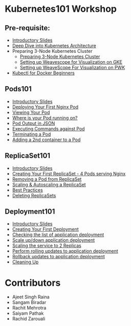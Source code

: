 # Kubernetes101 Workshop 

## Pre-requisite:

- [Introductory Slides](https://drive.google.com/file/d/0B0BrbAzH_-EBZVJ3OWdxa2xiRlBSTkJmUlhmQnNaZ09WZ19R/view?usp=sharing) 
- [Deep Dive into Kubernetes Architecture](./Kubernetes_Architecture.md)  
- Preparing 3-Node Kubernetes Cluster
  - [Preparing 3-Node Kubernetes Cluster](./kube101.md) 
  - [Setting up Weavescope for Visualization on GKE](./weave.md) 
  - [Setting up WeaveScope For Visualization on PWK](./weave-pwk.md) 
- [Kubectl for Docker Beginners](./kubectl-for-docker.md) 

## Pods101

 - [Introductory Slides](https://drive.google.com/file/d/0B0BrbAzH_-EBUm9aTXBjdGhCWTExQnNkSkE5cUpwRm9nYVZJ/view?usp=sharing) 
 - [Deploying Your First Nginx Pod](./pods101/deploy-your-first-nginx-pod.md) 
 - [Viewing Your Pod](./pods101/deploy-your-first-nginx-pod.md#viewing-your-pods) 
 - [Where is your Pod running on?](./pods101/deploy-your-first-nginx-pod.md#which-node-is-this-pod-running-on) 
 - [Pod Output in JSON](./pods101/deploy-your-first-nginx-pod.md#output-in-json) 
 - [Executing Commands against Pod](./pods101/deploy-your-first-nginx-pod.md#executing-commands-against-pods) 
 - [Terminating a Pod](./pods101/deploy-your-first-nginx-pod.md#deleting-the-pod) 
 - [Adding a 2nd container to a Pod](./pods101/deploy-your-first-nginx-pod.md#ading-a-2nd-container-to-a-pod) 

 

## ReplicaSet101

 - [Introductory Slides](https://drive.google.com/file/d/0B0BrbAzH_-EBbHplQllCSGNuYjlmcXRON3JFWnk2eXVCeTJn/view?usp=sharing)  
 - [Creating Your First ReplicaSet - 4 Pods serving Nginx](./replicaset101/README.md#creating-your-first-replicaset) 
 - [Removing a Pod from ReplicaSet](./replicaset101/README.md#removing-a-pod-from-a-replicaset) 
 - [Scaling & Autoscaling a ReplicaSet](./replicaset101/README.md#scaling-and-autoscaling-replicasets)
 - [Best Practices](./replicaset101/README.md#best-practices) 
 - [Deleting ReplicaSets](./replicaset101/README.md#deleting-replicaset) 

## Deployment101

 - [Introductory Slides](https://drive.google.com/file/d/0B0BrbAzH_-EBa1hHckZ4ZklTalN2dzZSQUxiOTZOdGQ4VV8w/view?usp=sharing) 
 - [Creating Your First Deployment](./Deployment101/readme.md#creating-your-first-deployment)
 - [Checking the list of application deployment](./Deployment101/readme.md#checking-the-list-of-application-deployment)
 - [Scale up/down application deployment](./Deployment101/readme.md#step-2-scale-updown-application-deployment)
 - [Scaling the service to 2 Replicas](./Deployment101/readme.md#scaling-the-service-to-2-replicas)
 - [Perform rolling updates to application deployment](./Deployment101/readme.md#step-3-perform-rolling-updates-to-application-deployment) 
 - [Rollback updates to application deployment](./Deployment101/readme.md#step-4-rollback-updates-to-application-deployment)
- [Cleaning Up](./Deployment101/readme.md#step-5-cleanup)


# Contributors

- Ajeet Singh Raina
- Sangam Biradar
- Rachit Mehrotra
- Saiyam Pathak
- Rachid Zarouali
